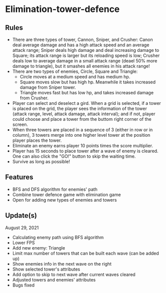 # Elimination-tower-defence
## Rules
- There are three types of tower, Cannon, Sniper, and Crusher: 
Canon deal average damage and has a high attack speed and an average attack range; 
Sniper deals high damage and deal increasing damage to Square; its attack range is larger but its reloading speed is low; 
Crusher deals low to average damage in a small attack range (deael 50% more damage to triangle), but it smashes all enemies in his attack range!
- There are two types of enemies, Circle, Square and Triangle:
  - Circle moves at a medium speed and has medium hp.
  - Square moves slow but has high hp. Meanwhile it takes increased damage from Sniper tower.
  - Triangle moves fast but has low hp, and takes increased damage from Crusher.
- Player can select and deselect a gird. When a grid is selected, if a tower is placed on the grid, the player sees the information of the tower (attack range, level, attack damage, attack interval); and if not, player could choose and place a tower from the buttom right corner of the screen.
- When three towers are placed in a sequence of 3 (either in row or in column), 3 towers merge into one higher level tower at the position player places the tower.
- Eliminate an enemy earns player 10 points times the score multiplier.
- Player has 15 seconds to place tower after a wave of enemy is cleared. One can also click the "GO!" button to skip the waiting time.
- Survive as long as possible!

## Features
- BFS and DFS algorithm for enemies' path
- Combine tower defence game with elimination game
- Open for adding new types of enemies and towers

## Update(s)
August 29, 2021
- Calculating enemy path using BFS algorithm
- Lower FPS
- Add new enemy: Triangle
- Limit max number of towers that can be built each wave (can be added up)
- Show enemies info in the next wave on the right
- Show selected tower's attributes
- Add option to skip to next wave after current waves cleared
- Adjusted towers and enemies' attributes
- Bugs fixed
